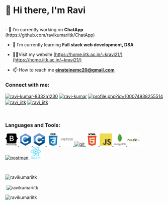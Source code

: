 <h1 >👋 Hi there, I'm Ravi </h1><br>
- 🔭 I’m currently working on <b>ChatApp</b> (https://github.com/ravikumariitk/ChatApp)


- 🌱 I’m currently learning **Full stack web development, DSA**

- 👨‍💻Visit my website [https://home.iitk.ac.in/~kravi21/](https://home.iitk.ac.in/~kravi21/)

- 📫 How to reach me **einsteinemc20@gmail.com**

<h3 align="left">Connect with me:</h3>
<p align="left">
<a href="https://linkedin.com/in/ravi-kumar-8332a1230" target="blank"><img align="center" src="https://raw.githubusercontent.com/rahuldkjain/github-profile-readme-generator/master/src/images/icons/Social/linked-in-alt.svg" alt="ravi-kumar-8332a1230" height="30" width="40" /></a>
<a href="https://stackoverflow.com/users/ravi-kumar" target="blank"><img align="center" src="https://raw.githubusercontent.com/rahuldkjain/github-profile-readme-generator/master/src/images/icons/Social/stack-overflow.svg" alt="ravi-kumar" height="30" width="40" /></a>
<a href="https://fb.com/profile.php?id=100074938255514" target="blank"><img align="center" src="https://raw.githubusercontent.com/rahuldkjain/github-profile-readme-generator/master/src/images/icons/Social/facebook.svg" alt="profile.php?id=100074938255514" height="30" width="40" /></a>
<a href="https://instagram.com/ravi_iitk" target="blank"><img align="center" src="https://raw.githubusercontent.com/rahuldkjain/github-profile-readme-generator/master/src/images/icons/Social/instagram.svg" alt="ravi_iitk" height="30" width="40" /></a>
<a href="https://www.codechef.com/users/ravi_1604" target="blank"><img align="center" src="https://cdn.jsdelivr.net/npm/simple-icons@3.1.0/icons/codechef.svg" alt="ravi_iitk" height="30" width="40" /></a>
</p>
<br>
<h3 align="left">Languages and Tools:</h3>
<p align="left"> <a href="https://getbootstrap.com" target="_blank" rel="noreferrer"> <img src="https://raw.githubusercontent.com/devicons/devicon/master/icons/bootstrap/bootstrap-plain-wordmark.svg" alt="bootstrap" width="40" height="40"/> </a> <a href="https://www.cprogramming.com/" target="_blank" rel="noreferrer"> <img src="https://raw.githubusercontent.com/devicons/devicon/master/icons/c/c-original.svg" alt="c" width="40" height="40"/> </a> <a href="https://www.w3schools.com/cpp/" target="_blank" rel="noreferrer"> <img src="https://raw.githubusercontent.com/devicons/devicon/master/icons/cplusplus/cplusplus-original.svg" alt="cplusplus" width="40" height="40"/> </a> <a href="https://www.w3schools.com/css/" target="_blank" rel="noreferrer"> <img src="https://raw.githubusercontent.com/devicons/devicon/master/icons/css3/css3-original-wordmark.svg" alt="css3" width="40" height="40"/> </a> <a href="https://expressjs.com" target="_blank" rel="noreferrer"> <img src="https://raw.githubusercontent.com/devicons/devicon/master/icons/express/express-original-wordmark.svg" alt="express" width="40" height="40"/> </a> <a href="https://git-scm.com/" target="_blank" rel="noreferrer"> <img src="https://www.vectorlogo.zone/logos/git-scm/git-scm-icon.svg" alt="git" width="40" height="40"/> </a> <a href="https://www.w3.org/html/" target="_blank" rel="noreferrer"> <img src="https://raw.githubusercontent.com/devicons/devicon/master/icons/html5/html5-original-wordmark.svg" alt="html5" width="40" height="40"/> </a> <a href="https://developer.mozilla.org/en-US/docs/Web/JavaScript" target="_blank" rel="noreferrer"> <img src="https://raw.githubusercontent.com/devicons/devicon/master/icons/javascript/javascript-original.svg" alt="javascript" width="40" height="40"/> </a> <a href="https://www.mongodb.com/" target="_blank" rel="noreferrer"> <img src="https://raw.githubusercontent.com/devicons/devicon/master/icons/mongodb/mongodb-original-wordmark.svg" alt="mongodb" width="40" height="40"/> </a> <a href="https://nodejs.org" target="_blank" rel="noreferrer"> <img src="https://raw.githubusercontent.com/devicons/devicon/master/icons/nodejs/nodejs-original-wordmark.svg" alt="nodejs" width="40" height="40"/> </a> <a href="https://postman.com" target="_blank" rel="noreferrer"> <img src="https://www.vectorlogo.zone/logos/getpostman/getpostman-icon.svg" alt="postman" width="40" height="40"/> </a> <a href="https://reactjs.org/" target="_blank" rel="noreferrer"> <img src="https://raw.githubusercontent.com/devicons/devicon/master/icons/react/react-original-wordmark.svg" alt="react" width="40" height="40"/> </a> </p>
<br>
<p><img align="left" src="https://github-readme-stats.vercel.app/api/top-langs?username=ravikumariitk&show_icons=true&locale=en&layout=compact" alt="ravikumariitk" /></p>
<br>
<p>&nbsp;<img align="center" src="https://github-readme-stats.vercel.app/api?username=ravikumariitk&show_icons=true&locale=en" alt="ravikumariitk" /></p>
<p align="left"> <img src="https://komarev.com/ghpvc/?username=ravikumariitk&label=Profile%20views&color=0e75b6&style=flat" alt="ravikumariitk" /> </p>
